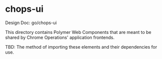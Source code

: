 # chops-ui

Design Doc: go/chops-ui

This directory contains Polymer Web Components that are meant to be shared
by Chrome Operations' application frontends.

TBD: The method of importing these elements and their dependencies for use.
